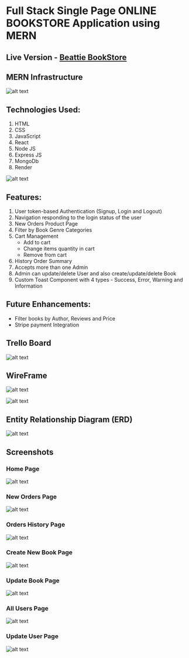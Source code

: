 # Full Stack Single Page ONLINE BOOKSTORE Application using MERN

## Live Version - [Beattie BookStore](https://online-bookstore-qja6.onrender.com)

## MERN Infrastructure

![alt text](./src/images/mern-infrastructure.png "MERN Infrastructure")


## Technologies Used:
1. HTML               
2. CSS
3. JavaScript
4. React
5. Node JS
6. Express JS
7. MongoDb
8. Render

![alt text](./src/images/Architecture.png "Architecture")

## Features:
1. User token-based Authentication (Signup, Login and Logout) 
2. Navigation responding to the login status of the user
3. New Orders Product Page
4. Filter by Book Genre Categories   
5. Cart Management 
   - Add to cart 
   - Change items quantity in cart 
   - Remove from cart   
7. History Order Summary 
8. Accepts more than one Admin 
9. Admin can update/delete User and also create/update/delete Book
10. Custom Toast Component with 4 types - Success, Error, Warning and Information 


## Future Enhancements: 
- Filter books by Author, Reviews and Price
- Stripe payment Integration 


## Trello Board
![alt text](./src/images/TrelloBoard.png "Trello Board")


## WireFrame
![alt text](./src/images/WireFrame1.png "WireFrame")

![alt text](./src/images/WireFrame2.png "WireFrame")


## Entity Relationship Diagram (ERD)
![alt text](./src/images/EDR.png "EDR")


## Screenshots

### Home Page
![alt text](./src/images/AuthPage.png "SignUP/LogIn Page")

### New Orders Page
![alt text](./src/images/NewOrderPage.png "New Orders Page")

### Orders History Page
![alt text](./src/images/OrderHistoryPage.png "Orders History Page")

### Create New Book Page
![alt text](./src/images/CreateNewBookPage.png "Create New Book Page")

### Update Book Page
![alt text](./src/images/UpdateBookForm.png "Create New Book Page")

### All Users Page
![alt text](./src/images/AllUsersPage.png "All Users Page")

### Update User Page
![alt text](./src/images/UpdateUserForm.png "Update User Page")



